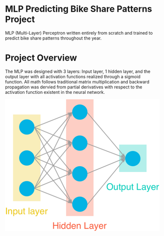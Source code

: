 # MLP Predicting Bike Share Patterns Project

MLP (Multi-Layer) Perceptron written entirely from scratch and trained to predict bike share patterns throughout the year.

# Project Overview
The MLP was designed with 3 layers: Input layer, 1 hidden layer, and the output layer with all activation functions realized through a sigmoid function. All math follows traditional matrix multiplication and backward propagation was dervied from partial derivatives with respect to the activation function existent in the neural network.

![Example](./assets/neural_network.png)